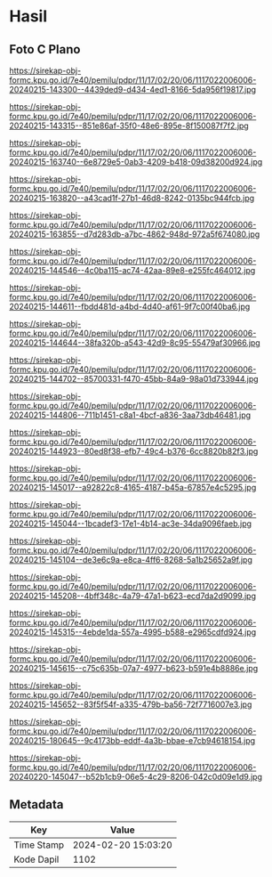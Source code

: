 # Hasil

## Foto C Plano

https://sirekap-obj-formc.kpu.go.id/7e40/pemilu/pdpr/11/17/02/20/06/1117022006006-20240215-143300--4439ded9-d434-4ed1-8166-5da956f19817.jpg

https://sirekap-obj-formc.kpu.go.id/7e40/pemilu/pdpr/11/17/02/20/06/1117022006006-20240215-143315--851e86af-35f0-48e6-895e-8f150087f7f2.jpg

https://sirekap-obj-formc.kpu.go.id/7e40/pemilu/pdpr/11/17/02/20/06/1117022006006-20240215-163740--6e8729e5-0ab3-4209-b418-09d38200d924.jpg

https://sirekap-obj-formc.kpu.go.id/7e40/pemilu/pdpr/11/17/02/20/06/1117022006006-20240215-163820--a43cad1f-27b1-46d8-8242-0135bc944fcb.jpg

https://sirekap-obj-formc.kpu.go.id/7e40/pemilu/pdpr/11/17/02/20/06/1117022006006-20240215-163855--d7d283db-a7bc-4862-948d-972a5f674080.jpg

https://sirekap-obj-formc.kpu.go.id/7e40/pemilu/pdpr/11/17/02/20/06/1117022006006-20240215-144546--4c0ba115-ac74-42aa-89e8-e255fc464012.jpg

https://sirekap-obj-formc.kpu.go.id/7e40/pemilu/pdpr/11/17/02/20/06/1117022006006-20240215-144611--fbdd481d-a4bd-4d40-af61-9f7c00f40ba6.jpg

https://sirekap-obj-formc.kpu.go.id/7e40/pemilu/pdpr/11/17/02/20/06/1117022006006-20240215-144644--38fa320b-a543-42d9-8c95-55479af30966.jpg

https://sirekap-obj-formc.kpu.go.id/7e40/pemilu/pdpr/11/17/02/20/06/1117022006006-20240215-144702--85700331-f470-45bb-84a9-98a01d733944.jpg

https://sirekap-obj-formc.kpu.go.id/7e40/pemilu/pdpr/11/17/02/20/06/1117022006006-20240215-144806--711b1451-c8a1-4bcf-a836-3aa73db46481.jpg

https://sirekap-obj-formc.kpu.go.id/7e40/pemilu/pdpr/11/17/02/20/06/1117022006006-20240215-144923--80ed8f38-efb7-49c4-b376-6cc8820b82f3.jpg

https://sirekap-obj-formc.kpu.go.id/7e40/pemilu/pdpr/11/17/02/20/06/1117022006006-20240215-145017--a92822c8-4165-4187-b45a-67857e4c5295.jpg

https://sirekap-obj-formc.kpu.go.id/7e40/pemilu/pdpr/11/17/02/20/06/1117022006006-20240215-145044--1bcadef3-17e1-4b14-ac3e-34da9096faeb.jpg

https://sirekap-obj-formc.kpu.go.id/7e40/pemilu/pdpr/11/17/02/20/06/1117022006006-20240215-145104--de3e6c9a-e8ca-4ff6-8268-5a1b25652a9f.jpg

https://sirekap-obj-formc.kpu.go.id/7e40/pemilu/pdpr/11/17/02/20/06/1117022006006-20240215-145208--4bff348c-4a79-47a1-b623-ecd7da2d9099.jpg

https://sirekap-obj-formc.kpu.go.id/7e40/pemilu/pdpr/11/17/02/20/06/1117022006006-20240215-145315--4ebde1da-557a-4995-b588-e2965cdfd924.jpg

https://sirekap-obj-formc.kpu.go.id/7e40/pemilu/pdpr/11/17/02/20/06/1117022006006-20240215-145615--c75c635b-07a7-4977-b623-b591e4b8886e.jpg

https://sirekap-obj-formc.kpu.go.id/7e40/pemilu/pdpr/11/17/02/20/06/1117022006006-20240215-145652--83f5f54f-a335-479b-ba56-72f7716007e3.jpg

https://sirekap-obj-formc.kpu.go.id/7e40/pemilu/pdpr/11/17/02/20/06/1117022006006-20240215-180645--9c4173bb-eddf-4a3b-bbae-e7cb94618154.jpg

https://sirekap-obj-formc.kpu.go.id/7e40/pemilu/pdpr/11/17/02/20/06/1117022006006-20240220-145047--b52b1cb9-06e5-4c29-8206-042c0d09e1d9.jpg


## Metadata

| Key        | Value               |
| ---------- | ------------------- |
| Time Stamp | 2024-02-20 15:03:20 |
| Kode Dapil | 1102                |



